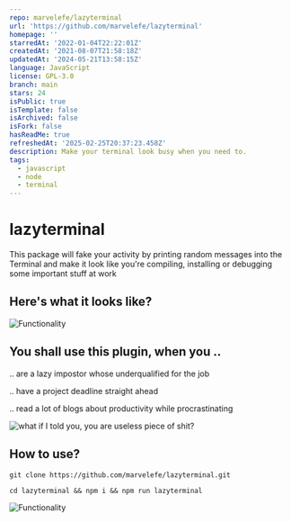 ```yaml
---
repo: marvelefe/lazyterminal
url: 'https://github.com/marvelefe/lazyterminal'
homepage: ''
starredAt: '2022-01-04T22:22:01Z'
createdAt: '2021-08-07T21:58:18Z'
updatedAt: '2024-05-21T13:58:15Z'
language: JavaScript
license: GPL-3.0
branch: main
stars: 24
isPublic: true
isTemplate: false
isArchived: false
isFork: false
hasReadMe: true
refreshedAt: '2025-02-25T20:37:23.458Z'
description: Make your terminal look busy when you need to.
tags:
  - javascript
  - node
  - terminal
---
```


  
# lazyterminal

This package will fake your activity by printing random messages into the Terminal and make it look like you're compiling, installing or debugging some important stuff at work


## Here's what it looks like?

![Functionality](https://storage.googleapis.com/ganar-images/avatars/gif3.gif)

   
  

## You shall use this plugin, when you ..

.. are a lazy impostor whose underqualified for the job

.. have a project deadline straight ahead

.. read a lot of blogs about productivity while procrastinating

  

![what if I told you, you are useless piece of shit?](https://memegenerator.net/img/instances/65829788.jpg)

  
  
  

## How to use?

```
git clone https://github.com/marvelefe/lazyterminal.git
```

```
cd lazyterminal && npm i && npm run lazyterminal
```

![Functionality](https://rawgit.com/ondrek/bebusy.js/master/graphs/gollum.jpg)

  
